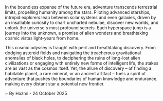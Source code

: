 
In the boundless expanse of the future era, adventure transcends terrestrial limits, propelling humanity among the stars. Piloting advanced starships, intrepid explorers leap between solar systems and even galaxies, driven by an insatiable curiosity to chart uncharted nebulae, discover new worlds, and unlock the universe's most profound secrets. Each hyperspace jump is a journey into the unknown, a promise of alien wonders and breathtaking cosmic vistas light-years from home.

This cosmic odyssey is fraught with peril and breathtaking discovery. From dodging asteroid fields and navigating the treacherous gravitational anomalies of black holes, to deciphering the ruins of long-lost alien civilizations or engaging with entirely new forms of intelligent life, the stakes are as vast as the cosmos itself. Yet, the allure of discovery – of finding a habitable planet, a rare mineral, or an ancient artifact – fuels a spirit of adventure that pushes the boundaries of human knowledge and endurance, making every distant star a potential new frontier.

~ By Hozmi - 24 October 2025
